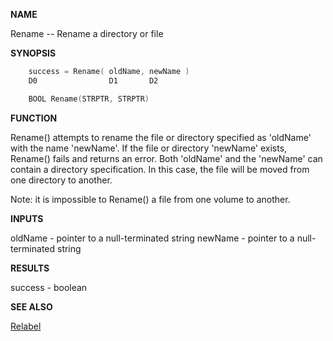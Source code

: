 
**NAME**

Rename -- Rename a directory or file

**SYNOPSIS**

```c
    success = Rename( oldName, newName )
    D0                D1       D2

    BOOL Rename(STRPTR, STRPTR)

```
**FUNCTION**

Rename() attempts to rename the file or directory specified as
'oldName' with the name 'newName'. If the file or directory
'newName' exists, Rename() fails and returns an error. Both
'oldName' and the 'newName' can contain a directory specification.
In this case, the file will be moved from one directory to another.

Note: it is impossible to Rename() a file from one volume to
another.

**INPUTS**

oldName - pointer to a null-terminated string
newName - pointer to a null-terminated string

**RESULTS**

success - boolean

**SEE ALSO**

[Relabel](Relabel.md)
